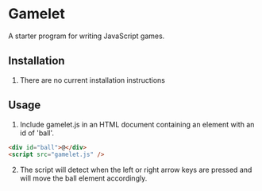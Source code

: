 # Gamelet

A starter program for writing JavaScript games.

## Installation

1.  There are no current installation instructions

## Usage

1.  Include gamelet.js in an HTML document containing an
    element with an id of 'ball'.

```html
<div id="ball">@</div>
<script src="gamelet.js" />
```

2.  The script will detect when the left or right arrow
    keys are pressed and will move the ball element
    accordingly.

